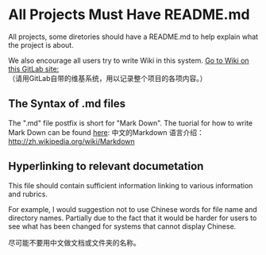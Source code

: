 All Projects Must Have README.md
========================

All projects, some diretories should have a README.md to help explain what the project is about.

We also encourage all users try to write Wiki in this system.
[Go to Wiki on this GitLab site:](http://toyhouse.ie.tsinghua.edu.cn:8000/benkoo/projecttemplate/wikis/home)
（请用GitLab自带的维基系统，用以记录整个项目的各项内容。）

The Syntax of .md files 
-----------------------
The ".md" file postfix is short for  "Mark Down". The tuorial for how to write Mark Down can be found [here](http://toyhouse.ie.tsinghua.edu.cn:8000/help/markdown#toc_3):
中文的Markdown 语言介绍：http://zh.wikipedia.org/wiki/Markdown



Hyperlinking to relevant documetation
-----------------------
This file should contain sufficient information linking to various information and rubrics.

For example, I would suggestion not to use Chinese words for file name and directory names. Partially due to the fact that
it would be harder for users to see what has been changed for systems that cannot display Chinese.

尽可能不要用中文做文档或文件夹的名称。